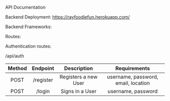 API Documentation

Backend Deployment:
https://rayfoodiefun.herokuapp.com/

Backend Frameworks:


Routes:

Authentication routes:

/api/auth

| Method | Endpoint| Description | Requirements |
|:--------:|:-------:|:--------------------------:|:-----------------------------:|
| POST | /register | Registers a new User | username, password, email, location |
| POST | /login | Signs in a User | username, password |
